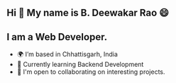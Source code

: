 Hi 👋 My name is B. Deewakar Rao 😄
--------------------------------------------------------------------------------------------------------------------------------------------------------------------------------------------
I am a Web Developer.
--------------------------------------------------------------------------------------------------------------------------------------------------------------------------------------------
- 🌍 I’m based in Chhattisgarh, India
- 🧠 Currently learning Backend Development
- 🤝 I'm open to collaborating on interesting projects.

